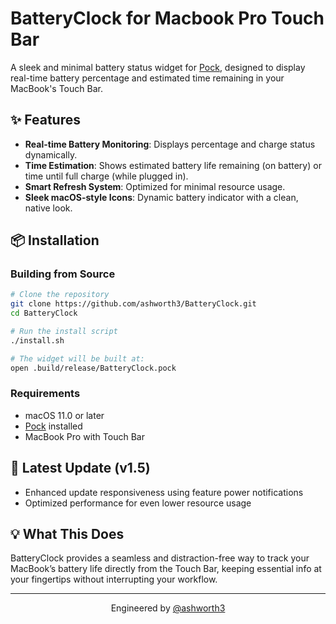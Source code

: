 # BatteryClock for Macbook Pro Touch Bar

A sleek and minimal battery status widget for [Pock](https://pock.app), designed to display real-time battery percentage and estimated time remaining in your MacBook's Touch Bar.

## ✨ Features

- **Real-time Battery Monitoring**: Displays percentage and charge status dynamically.
- **Time Estimation**: Shows estimated battery life remaining (on battery) or time until full charge (while plugged in).
- **Smart Refresh System**: Optimized for minimal resource usage.
- **Sleek macOS-style Icons**: Dynamic battery indicator with a clean, native look.

## 📦 Installation

### Building from Source

```bash
# Clone the repository
git clone https://github.com/ashworth3/BatteryClock.git
cd BatteryClock

# Run the install script
./install.sh

# The widget will be built at:
open .build/release/BatteryClock.pock
```

### Requirements
- macOS 11.0 or later
- [Pock](https://pock.app) installed
- MacBook Pro with Touch Bar

## 🔄 Latest Update (v1.5)
- Enhanced update responsiveness using feature power notifications
- Optimized performance for even lower resource usage

## 💡 What This Does
BatteryClock provides a seamless and distraction-free way to track your MacBook’s battery life directly from the Touch Bar, keeping essential info at your fingertips without interrupting your workflow.

---

<p align="center">
  Engineered by <a href="https://github.com/ashworth3">@ashworth3</a>
</p>
